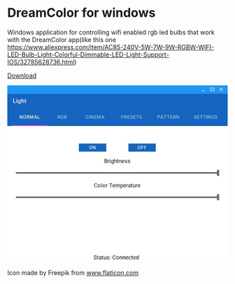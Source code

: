 # DreamColor for windows

Windows application for controlling wifi enabled rgb led bulbs that work with the DreamColor app(like this one https://www.aliexpress.com/item/AC85-240V-5W-7W-9W-RGBW-WIFI-LED-Bulb-Light-Colorful-Dimmable-LED-Light-Support-IOS/32785628736.html)

[Download](LightController.zip?raw=true)

![Screenshot](https://github.com/Gudmunduro/dreamcolor-windows/raw/master/Screenshots/Screenshot2.JPG)

Icon made by Freepik from www.flaticon.com
